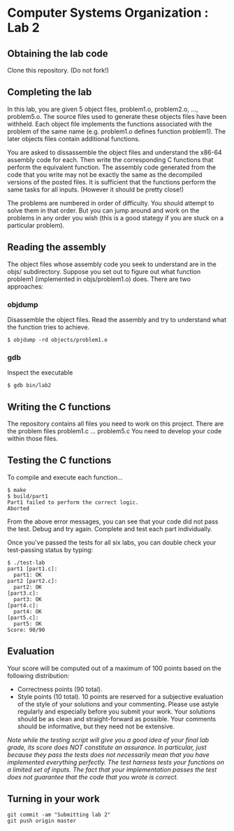 # Computer Systems Organization : Lab 2

## Obtaining the lab code  

Clone this repository. (Do not fork!)

## Completing the lab

In this lab, you are given 5 object files, problem1.o, problem2.o, ..., problem5.o. The source files used to generate these objects files have been withheld. Each object file implements the functions associated with the problem of the same name (e.g. problem1.o defines function problem1). The later objects files contain additional functions. 

You are asked to dissassemble the object files and understand the x86-64 assembly code for each. Then write the corresponding C functions that perform the equivalent function. The assembly code generated from the code that you write may not be exactly the same as the decompiled versions of the posted files. It is sufficient that the functions perform the same tasks for all inputs. (However it should be pretty close!)

The problems are numbered in order of difficulty. You should attempt to solve them in that order. But you can jump around and work on the problems in any order you wish (this is a good stategy if you are stuck on a particular problem).

## Reading the assembly

The object files whose assembly code you seek to understand are in the objs/ subdirectory. Suppose you set out to figure out what function problem1 (implemented in objs/problem1.o) does. There are two approaches:

### objdump  

Disassemble the object files. Read the assembly and try to understand what the function tries to achieve. 

```
$ objdump -rd objects/problem1.o
```

### gdb  

Inspect the executable 

```
$ gdb bin/lab2
```

## Writing the C functions

The repository contains all files you need to work on this project. There are the problem files
problem1.c ... problem5.c You need to develop your code within those files.

## Testing the C functions

To compile and execute each function...

```
$ make
$ build/part1
Part1 failed to perform the correct logic.
Aborted
```

From the above error messages, you can see that your code did not pass the test. Debug and try again. Complete and test each part individually. 

Once you've passed the tests for all six labs, you can double check your test-passing status by typing: 

```
$ ./test-lab
part1 [part1.c]:
  part1: OK
part2 [part2.c]:
  part2: OK
[part3.c]:
  part3: OK
[part4.c]:
  part4: OK
[part5.c]:
  part5: OK
Score: 90/90
```

## Evaluation
Your score will be computed out of a maximum of 100 points based on the following distribution:

* Correctness points (90 total).
* Style points (10 total). 10 points are reserved for a subjective evaluation of the style of your solutions and your commenting. Please use astyle regularly and especially before you submit your work. Your solutions should be as clean and straight-forward as possible. Your comments should be informative, but they need not be extensive. 

<i>Note while the testing script will give you a good idea of your final lab grade, its score does NOT constitute an assurance. In particular, just because they pass the tests does not necessarily mean that you have implemented everything perfectly. The test harness tests your functions on a limited set of inputs. The fact that your implementation passes the test does not guarantee that the code that you wrote is correct.</i>

## Turning in your work

```
git commit -am "Submitting lab 2"  
git push origin master
```  

